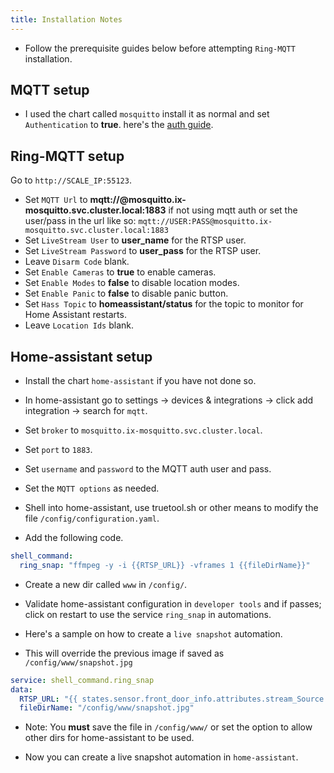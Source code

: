 ```yaml
---
title: Installation Notes
---
```


- Follow the prerequisite guides below before attempting `Ring-MQTT` installation.

## MQTT setup

- I used the chart called `mosquitto` install it as normal and set `Authentication` to **true**. here's the [auth guide](/truecharts/charts/stable/mosquitto/setup-guide).

## Ring-MQTT setup

Go to `http://SCALE_IP:55123`.

- Set `MQTT Url` to **mqtt://@mosquitto.ix-mosquitto.svc.cluster.local:1883** if not using mqtt auth or set the user/pass in the url like so: `mqtt://USER:PASS@mosquitto.ix-mosquitto.svc.cluster.local:1883`
- Set `LiveStream User` to **user_name** for the RTSP user.
- Set `LiveStream Password` to **user_pass** for the RTSP user.
- Leave `Disarm Code` blank.
- Set `Enable Cameras` to **true** to enable cameras.
- Set `Enable Modes` to **false** to disable location modes.
- Set `Enable Panic` to **false** to disable panic button.
- Set `Hass Topic` to **homeassistant/status** for the topic to monitor for Home Assistant restarts.
- Leave `Location Ids` blank.

## Home-assistant setup

- Install the chart `home-assistant` if you have not done so.

- In home-assistant go to settings -> devices & integrations -> click add integration -> search for `mqtt`.

- Set `broker` to `mosquitto.ix-mosquitto.svc.cluster.local`.
- Set `port` to `1883`.
- Set `username` and `password` to the MQTT auth user and pass.
- Set the `MQTT options` as needed.

- Shell into home-assistant, use truetool.sh or other means to modify the file `/config/configuration.yaml`.

- Add the following code.

```yaml
shell_command:
  ring_snap: "ffmpeg -y -i {{RTSP_URL}} -vframes 1 {{fileDirName}}"
```

- Create a new dir called `www` in `/config/`.
- Validate home-assistant configuration in `developer tools` and if passes; click on restart to use the service `ring_snap` in automations.

- Here's a sample on how to create a `live snapshot` automation.
- This will override the previous image if saved as `/config/www/snapshot.jpg`

```yaml
service: shell_command.ring_snap
data:
  RTSP_URL: "{{ states.sensor.front_door_info.attributes.stream_Source }}"
  fileDirName: "/config/www/snapshot.jpg"
```

- Note: You **must** save the file in `/config/www/` or set the option to allow other dirs for home-assistant to be used.

- Now you can create a live snapshot automation in `home-assistant`.
